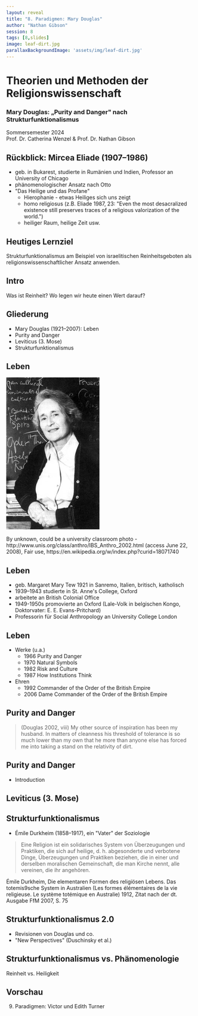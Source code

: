 ```yaml
---
layout: reveal
title: "8. Paradigmen: Mary Douglas"
author: "Nathan Gibson"
session: 8
tags: [8,slides]
image: leaf-dirt.jpg
parallaxBackgroundImage: 'assets/img/leaf-dirt.jpg'
---
```


# Theorien und Methoden der Religionswissenschaft

### Mary Douglas: „Purity and Danger" nach Strukturfunktionalismus

Sommersemester 2024  
Prof. Dr. Catherina Wenzel & Prof. Dr. Nathan Gibson

## Rückblick: Mircea Eliade (1907–1986)

- geb. in Bukarest, studierte in Rumänien und Indien, Professor an University of Chicago
- phänomenologischer Ansatz nach Otto
- "Das Heilige und das Profane"
  - Hierophanie - etwas Heiliges sich uns zeigt
  - homo religiosus (z.B. Eliade 1987, 23: "Even the most desacralized existence still preserves traces of a religious valorization of the world.")
  - heiliger Raum, heilige Zeit usw.

## Heutiges Lernziel

Strukturfunktionalismus am Beispiel von israelitischen Reinheitsgeboten als religionswissenschaftlicher Ansatz anwenden.

## Intro

Was ist Reinheit? Wo legen wir heute einen Wert darauf?

## Gliederung

- Mary Douglas (1921–2007): Leben
- Purity and Danger
- Leviticus (3. Mose)
- Strukturfunktionalismus

## Leben 

![Mary Douglas](../assets/img/mary-douglas.jpg)

<figcaption>By unknown, could be a university classroom photo - http://www.unis.org/class/anthro/IBS_Anthro_2002.html (access June 22, 2008), Fair use, https://en.wikipedia.org/w/index.php?curid=18071740</figcaption>

## Leben

- geb. Margaret Mary Tew 1921 in Sanremo, Italien, britisch, katholisch
- 1939–1943 studierte in St. Anne's College, Oxford
- arbeitete an British Colonial Office
- 1949-1950s promovierte an Oxford (Lale-Volk in belgischen Kongo, Doktorvater: E. E. Evans-Pritchard)
- Professorin für Social Anthropology an University College London

## Leben

- Werke (u.a.)
  - 1966 Purity and Danger
  - 1970 Natural Symbols
  - 1982 Risk and Culture
  - 1987 How Institutions Think
- Ehren 
  -  1992 Commander of the Order of the British Empire
  -  2006 Dame Commander of the Order of the British Empire

## Purity and Danger

> (Douglas 2002, viii) My other source of inspiration has been my husband. In matters of cleanness his threshold of tolerance is so much lower than my own that he more than anyone else has forced me into taking a stand on the relativity of dirt.

## Purity and Danger

- Introduction 

## Leviticus (3. Mose)

## Strukturfunktionalismus

- Émile Durkheim (1858–1917), ein "Vater" der Soziologie

> Eine Religion ist ein solidarisches System von Überzeugungen und Praktiken, die sich auf heilige, d. h. abgesonderte und verbotene Dinge, Überzeugungen und Praktiken beziehen, die in einer und derselben moralischen Gemeinschaft, die man Kirche nennt, alle vereinen, die ihr angehören.

<figcaption>Émile Durkheim, Die elementaren Formen des religiösen Lebens. Das totemis9sche System in Australien (Les
formes élémentaires de la vie religieuse. Le système totémique en Australie) 1912, Zitat nach der dt. Ausgabe
FfM 2007, S. 75</figcaption>

## Strukturfunktionalismus 2.0

- Revisionen von Douglas und co.
- "New Perspectives" (Duschinsky et al.)

## Strukturfunktionalismus vs. Phänomenologie

Reinheit vs. Heiligkeit

## Vorschau

9. Paradigmen: Victor und Edith Turner